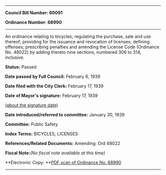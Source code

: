 

********

**Council Bill Number: 60091**
   
**Ordinance Number: 68990**
********

 An ordinance relating to bicycles; regulating the purchase, sale and use thereof; providing for the issuance and revocation of licenses; defining offenses; prescribing penalties and amending the License Code (Ordinance No. 48022) by adding thereto nine sections, numbered 306 to 314, inclusive.

**Status:** Passed
   
**Date passed by Full Council:** February 6, 1939
   
**Date filed with the City Clerk:** February 17, 1939
   
**Date of Mayor's signature:** February 17, 1939
   
[(about the signature date)](/~public/approvaldate.htm)
   
   
   
**Date introduced/referred to committee:** January 30, 1939
   
**Committee:** Public Safety
   
   
**Index Terms:** BICYCLES, LICENSES

**References/Related Documents:** Amending: Ord 48022

**Fiscal Note:**_(No fiscal note available at this time)_

**Electronic Copy: **[PDF scan of Ordinance No. 68990](/~archives/Ordinances/Ord_68990.pdf)

********

